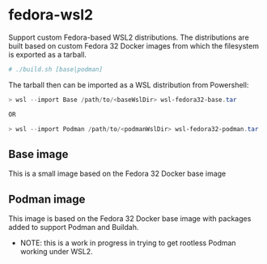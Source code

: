 # fedora-wsl2
Support custom Fedora-based WSL2 distributions.  The distributions are built based on custom Fedora 32 Docker images from which the filesystem is exported as a tarball.

```bash
# ./build.sh [base|podman]
```

The tarball then can be imported as a WSL distribution from Powershell:

```powershell
> wsl --import Base /path/to/<baseWslDir> wsl-fedora32-base.tar

OR

> wsl --import Podman /path/to/<podmanWslDir> wsl-fedora32-podman.tar 
```

## Base image
This is a small image based on the Fedora 32 Docker base image

## Podman image
This image is based on the Fedora 32 Docker base image with packages added to support Podman and Buildah.

- NOTE: this is a work in progress in trying to get rootless Podman working under WSL2.